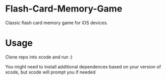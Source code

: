 # Flash-Card-Memory-Game
Classic flash card memory game for iOS devices. 

# Usage
Clone repo into xcode and run :)

You might need to install additional dependences based on your version of xcode, 
but xcode will prompt you if needed
